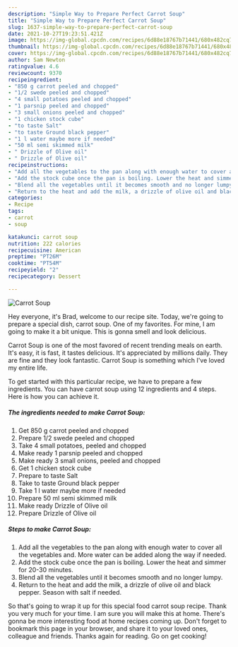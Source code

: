 ```yaml
---
description: "Simple Way to Prepare Perfect Carrot Soup"
title: "Simple Way to Prepare Perfect Carrot Soup"
slug: 1637-simple-way-to-prepare-perfect-carrot-soup
date: 2021-10-27T19:23:51.421Z
image: https://img-global.cpcdn.com/recipes/6d88e18767b71441/680x482cq70/carrot-soup-recipe-main-photo.jpg
thumbnail: https://img-global.cpcdn.com/recipes/6d88e18767b71441/680x482cq70/carrot-soup-recipe-main-photo.jpg
cover: https://img-global.cpcdn.com/recipes/6d88e18767b71441/680x482cq70/carrot-soup-recipe-main-photo.jpg
author: Sam Newton
ratingvalue: 4.6
reviewcount: 9370
recipeingredient:
- "850 g carrot peeled and chopped"
- "1/2 swede peeled and chopped"
- "4 small potatoes peeled and chopped"
- "1 parsnip peeled and chopped"
- "3 small onions peeled and chopped"
- "1 chicken stock cube"
- "to taste Salt"
- "to taste Ground black pepper"
- "1 l water maybe more if needed"
- "50 ml semi skimmed milk"
- " Drizzle of Olive oil"
- " Drizzle of Olive oil"
recipeinstructions:
- "Add all the vegetables to the pan along with enough water to cover all the vegetables and. More water can be added along the way if needed."
- "Add the stock cube once the pan is boiling. Lower the heat and simmer for 20-30 minutes."
- "Blend all the vegetables until it becomes smooth and no longer lumpy."
- "Return to the heat and add the milk, a drizzle of olive oil and black pepper. Season with salt if needed."
categories:
- Recipe
tags:
- carrot
- soup

katakunci: carrot soup 
nutrition: 222 calories
recipecuisine: American
preptime: "PT26M"
cooktime: "PT54M"
recipeyield: "2"
recipecategory: Dessert

---
```



![Carrot Soup](https://img-global.cpcdn.com/recipes/6d88e18767b71441/680x482cq70/carrot-soup-recipe-main-photo.jpg)

Hey everyone, it's Brad, welcome to our recipe site. Today, we're going to prepare a special dish, carrot soup. One of my favorites. For mine, I am going to make it a bit unique. This is gonna smell and look delicious.



Carrot Soup is one of the most favored of recent trending meals on earth. It's easy, it is fast, it tastes delicious. It's appreciated by millions daily. They are fine and they look fantastic. Carrot Soup is something which I've loved my entire life.


To get started with this particular recipe, we have to prepare a few ingredients. You can have carrot soup using 12 ingredients and 4 steps. Here is how you can achieve it.

<!--inarticleads1-->

##### The ingredients needed to make Carrot Soup:

1. Get 850 g carrot peeled and chopped
1. Prepare 1/2 swede peeled and chopped
1. Take 4 small potatoes, peeled and chopped
1. Make ready 1 parsnip peeled and chopped
1. Make ready 3 small onions, peeled and chopped
1. Get 1 chicken stock cube
1. Prepare to taste Salt
1. Take to taste Ground black pepper
1. Take 1 l water maybe more if needed
1. Prepare 50 ml semi skimmed milk
1. Make ready  Drizzle of Olive oil
1. Prepare  Drizzle of Olive oil




<!--inarticleads2-->

##### Steps to make Carrot Soup:

1. Add all the vegetables to the pan along with enough water to cover all the vegetables and. More water can be added along the way if needed.
1. Add the stock cube once the pan is boiling. Lower the heat and simmer for 20-30 minutes.
1. Blend all the vegetables until it becomes smooth and no longer lumpy.
1. Return to the heat and add the milk, a drizzle of olive oil and black pepper. Season with salt if needed.




So that's going to wrap it up for this special food carrot soup recipe. Thank you very much for your time. I am sure you will make this at home. There's gonna be more interesting food at home recipes coming up. Don't forget to bookmark this page in your browser, and share it to your loved ones, colleague and friends. Thanks again for reading. Go on get cooking!
